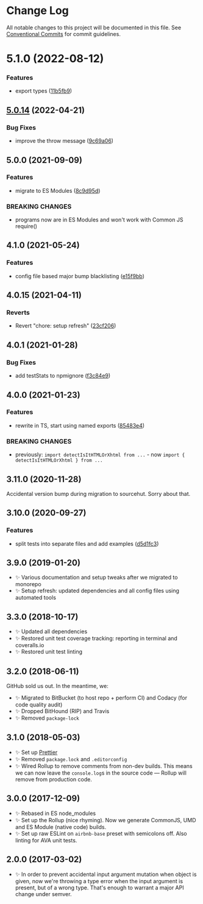 # Change Log

All notable changes to this project will be documented in this file.
See [Conventional Commits](https://conventionalcommits.org) for commit guidelines.

# 5.1.0 (2022-08-12)

### Features

- export types ([11b5fb9](https://github.com/codsen/codsen/commit/11b5fb936ce20e0a77c3a09806773e1cd7695c50))

## [5.0.14](https://github.com/codsen/codsen/compare/detect-is-it-html-or-xhtml@5.0.13...detect-is-it-html-or-xhtml@5.0.14) (2022-04-21)

### Bug Fixes

- improve the throw message ([9c69a06](https://github.com/codsen/codsen/commit/9c69a067dc96490d9ceea69b85399c7d28600bfc))

## 5.0.0 (2021-09-09)

### Features

- migrate to ES Modules ([8c9d95d](https://github.com/codsen/codsen/commit/8c9d95d5dea0b769c2f070397141918a4893d575))

### BREAKING CHANGES

- programs now are in ES Modules and won't work with Common JS require()

## 4.1.0 (2021-05-24)

### Features

- config file based major bump blacklisting ([e15f9bb](https://github.com/codsen/codsen/commit/e15f9bba1c4fd5f847ac28b3f38fa6ee633f5dca))

## 4.0.15 (2021-04-11)

### Reverts

- Revert "chore: setup refresh" ([23cf206](https://github.com/codsen/codsen/commit/23cf206970a087ff0fa04e61f94d919f59ab3881))

## 4.0.1 (2021-01-28)

### Bug Fixes

- add testStats to npmignore ([f3c84e9](https://github.com/codsen/codsen/commit/f3c84e95afc5514214312f913692d85b2e12eb29))

## 4.0.0 (2021-01-23)

### Features

- rewrite in TS, start using named exports ([85483e4](https://github.com/codsen/codsen/commit/85483e4e32eef4566dbd5f11304c1d42f96b9682))

### BREAKING CHANGES

- previously: `import detectIsItHTMLOrXhtml from ...` - now `import { detectIsItHTMLOrXhtml } from ...`

## 3.11.0 (2020-11-28)

Accidental version bump during migration to sourcehut. Sorry about that.

## 3.10.0 (2020-09-27)

### Features

- split tests into separate files and add examples ([d5d1fc3](https://gitlab.com/codsen/codsen/commit/d5d1fc3c29524c53569b2e48c18d63a275afae25))

## 3.9.0 (2019-01-20)

- ✨ Various documentation and setup tweaks after we migrated to monorepo
- ✨ Setup refresh: updated dependencies and all config files using automated tools

## 3.3.0 (2018-10-17)

- ✨ Updated all dependencies
- ✨ Restored unit test coverage tracking: reporting in terminal and coveralls.io
- ✨ Restored unit test linting

## 3.2.0 (2018-06-11)

GitHub sold us out. In the meantime, we:

- ✨ Migrated to BitBucket (to host repo + perform CI) and Codacy (for code quality audit)
- ✨ Dropped BitHound (RIP) and Travis
- ✨ Removed `package-lock`

## 3.1.0 (2018-05-03)

- ✨ Set up [Prettier](https://prettier.io)
- ✨ Removed `package.lock` and `.editorconfig`
- ✨ Wired Rollup to remove comments from non-dev builds. This means we can now leave the `console.log`s in the source code — Rollup will remove from production code.

## 3.0.0 (2017-12-09)

- ✨ Rebased in ES node_modules
- ✨ Set up the Rollup (nice rhyming). Now we generate CommonJS, UMD and ES Module (native code) builds.
- ✨ Set up raw ESLint on `airbnb-base` preset with semicolons off. Also linting for AVA unit tests.

## 2.0.0 (2017-03-02)

- ✨ In order to prevent accidental input argument mutation when object is given, now we're throwing a type error when the input argument is present, but of a wrong type. That's enough to warrant a major API change under semver.
